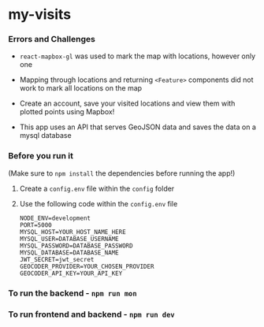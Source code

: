 # my-visits

### Errors and Challenges

- `react-mapbox-gl` was used to mark the map with locations, however only one
- Mapping through locations and returning `<Feature>` components did not work to mark all locations on the map

- Create an account, save your visited locations and view them with plotted points using Mapbox!

- This app uses an API that serves GeoJSON data and saves the data on a mysql database


### Before you run it

(Make sure to `npm install` the dependencies before running the app!)

1. Create a `config.env` file within the `config` folder

2. Use the following code within the `config.env` file

   `NODE_ENV=development`   
   `PORT=5000`   
   `MYSQL_HOST=YOUR_HOST_NAME_HERE`   
   `MYSQL_USER=DATABASE_USERNAME`   
   `MYSQL_PASSWORD=DATABASE_PASSWORD`   
   `MYSQL_DATABASE=DATABASE_NAME`   
   `JWT_SECRET=jwt_secret`  
   `GEOCODER_PROVIDER=YOUR_CHOSEN_PROVIDER`   
   `GEOCODER_API_KEY=YOUR_API_KEY`   

### To run the backend - `npm run mon`

### To run frontend and backend - `npm run dev`